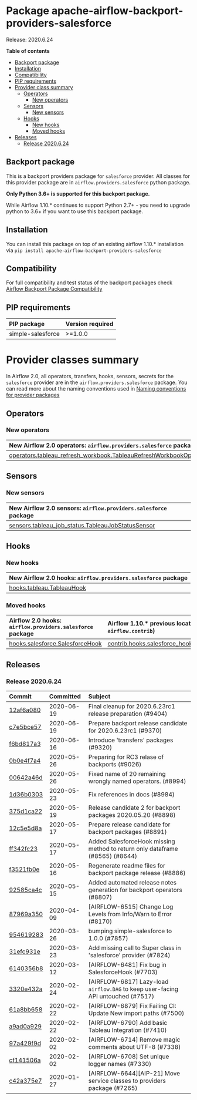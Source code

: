 <!--
 Licensed to the Apache Software Foundation (ASF) under one
 or more contributor license agreements.  See the NOTICE file
 distributed with this work for additional information
 regarding copyright ownership.  The ASF licenses this file
 to you under the Apache License, Version 2.0 (the
 "License"); you may not use this file except in compliance
 with the License.  You may obtain a copy of the License at

   http://www.apache.org/licenses/LICENSE-2.0

 Unless required by applicable law or agreed to in writing,
 software distributed under the License is distributed on an
 "AS IS" BASIS, WITHOUT WARRANTIES OR CONDITIONS OF ANY
 KIND, either express or implied.  See the License for the
 specific language governing permissions and limitations
 under the License.
 -->


# Package apache-airflow-backport-providers-salesforce

Release: 2020.6.24

**Table of contents**

- [Backport package](#backport-package)
- [Installation](#installation)
- [Compatibility](#compatibility)
- [PIP requirements](#pip-requirements)
- [Provider class summary](#provider-class-summary)
    - [Operators](#operators)
        - [New operators](#new-operators)
    - [Sensors](#sensors)
        - [New sensors](#new-sensors)
    - [Hooks](#hooks)
        - [New hooks](#new-hooks)
        - [Moved hooks](#moved-hooks)
- [Releases](#releases)
    - [Release 2020.6.24](#release-2020624)

## Backport package

This is a backport providers package for `salesforce` provider. All classes for this provider package
are in `airflow.providers.salesforce` python package.

**Only Python 3.6+ is supported for this backport package.**

While Airflow 1.10.* continues to support Python 2.7+ - you need to upgrade python to 3.6+ if you
want to use this backport package.



## Installation

You can install this package on top of an existing airflow 1.10.* installation via
`pip install apache-airflow-backport-providers-salesforce`

## Compatibility

For full compatibility and test status of the backport packages check
[Airflow Backport Package Compatibility](https://cwiki.apache.org/confluence/display/AIRFLOW/Backported+providers+packages+for+Airflow+1.10.*+series)

## PIP requirements

| PIP package       | Version required   |
|:------------------|:-------------------|
| simple-salesforce | &gt;=1.0.0            |

# Provider classes summary

In Airflow 2.0, all operators, transfers, hooks, sensors, secrets for the `salesforce` provider
are in the `airflow.providers.salesforce` package. You can read more about the naming conventions used
in [Naming conventions for provider packages](https://github.com/apache/airflow/blob/master/CONTRIBUTING.rst#naming-conventions-for-provider-packages)


## Operators


### New operators

| New Airflow 2.0 operators: `airflow.providers.salesforce` package                                                                                                                     |
|:--------------------------------------------------------------------------------------------------------------------------------------------------------------------------------------|
| [operators.tableau_refresh_workbook.TableauRefreshWorkbookOperator](https://github.com/apache/airflow/blob/master/airflow/providers/salesforce/operators/tableau_refresh_workbook.py) |








## Sensors


### New sensors

| New Airflow 2.0 sensors: `airflow.providers.salesforce` package                                                                                               |
|:--------------------------------------------------------------------------------------------------------------------------------------------------------------|
| [sensors.tableau_job_status.TableauJobStatusSensor](https://github.com/apache/airflow/blob/master/airflow/providers/salesforce/sensors/tableau_job_status.py) |




## Hooks


### New hooks

| New Airflow 2.0 hooks: `airflow.providers.salesforce` package                                                            |
|:-------------------------------------------------------------------------------------------------------------------------|
| [hooks.tableau.TableauHook](https://github.com/apache/airflow/blob/master/airflow/providers/salesforce/hooks/tableau.py) |


### Moved hooks

| Airflow 2.0 hooks: `airflow.providers.salesforce` package                                                                         | Airflow 1.10.* previous location (usually `airflow.contrib`)                                                                                 |
|:----------------------------------------------------------------------------------------------------------------------------------|:---------------------------------------------------------------------------------------------------------------------------------------------|
| [hooks.salesforce.SalesforceHook](https://github.com/apache/airflow/blob/master/airflow/providers/salesforce/hooks/salesforce.py) | [contrib.hooks.salesforce_hook.SalesforceHook](https://github.com/apache/airflow/blob/v1-10-stable/airflow/contrib/hooks/salesforce_hook.py) |






## Releases

### Release 2020.6.24

| Commit                                                                                         | Committed   | Subject                                                                          |
|:-----------------------------------------------------------------------------------------------|:------------|:---------------------------------------------------------------------------------|
| [12af6a080](https://github.com/apache/airflow/commit/12af6a08009b8776e00d8a0aab92363eb8c4e8b1) | 2020-06-19  | Final cleanup for 2020.6.23rc1 release preparation (#9404)                       |
| [c7e5bce57](https://github.com/apache/airflow/commit/c7e5bce57fe7f51cefce4f8a41ce408ac5675d13) | 2020-06-19  | Prepare backport release candidate for 2020.6.23rc1 (#9370)                      |
| [f6bd817a3](https://github.com/apache/airflow/commit/f6bd817a3aac0a16430fc2e3d59c1f17a69a15ac) | 2020-06-16  | Introduce &#39;transfers&#39; packages (#9320)                                           |
| [0b0e4f7a4](https://github.com/apache/airflow/commit/0b0e4f7a4cceff3efe15161fb40b984782760a34) | 2020-05-26  | Preparing for RC3 relase of backports (#9026)                                    |
| [00642a46d](https://github.com/apache/airflow/commit/00642a46d019870c4decb3d0e47c01d6a25cb88c) | 2020-05-26  | Fixed name of 20 remaining wrongly named operators. (#8994)                      |
| [1d36b0303](https://github.com/apache/airflow/commit/1d36b0303b8632fce6de78ca4e782ae26ee06fea) | 2020-05-23  | Fix references in docs (#8984)                                                   |
| [375d1ca22](https://github.com/apache/airflow/commit/375d1ca229464617780623c61c6e8a1bf570c87f) | 2020-05-19  | Release candidate 2 for backport packages 2020.05.20 (#8898)                     |
| [12c5e5d8a](https://github.com/apache/airflow/commit/12c5e5d8ae25fa633efe63ccf4db389e2b796d79) | 2020-05-17  | Prepare release candidate for backport packages (#8891)                          |
| [ff342fc23](https://github.com/apache/airflow/commit/ff342fc230982dc5d88acfd5e5eab75187256b58) | 2020-05-17  | Added SalesforceHook missing method to return only dataframe (#8565) (#8644)     |
| [f3521fb0e](https://github.com/apache/airflow/commit/f3521fb0e36733d8bd356123e56a453fd37a6dca) | 2020-05-16  | Regenerate readme files for backport package release (#8886)                     |
| [92585ca4c](https://github.com/apache/airflow/commit/92585ca4cb375ac879f4ab331b3a063106eb7b92) | 2020-05-15  | Added automated release notes generation for backport operators (#8807)          |
| [87969a350](https://github.com/apache/airflow/commit/87969a350ddd41e9e77776af6d780b31e363eaca) | 2020-04-09  | [AIRFLOW-6515] Change Log Levels from Info/Warn to Error (#8170)                 |
| [954619283](https://github.com/apache/airflow/commit/95461928365f255c79ab4a164ce60d8eebea29d7) | 2020-03-26  | bumping simple-salesforce to 1.0.0 (#7857)                                       |
| [31efc931e](https://github.com/apache/airflow/commit/31efc931e32841b7da8decd576cafa1e5a6f6d95) | 2020-03-23  | Add missing call to Super class in &#39;salesforce&#39; provider (#7824)                 |
| [6140356b8](https://github.com/apache/airflow/commit/6140356b80f68906e89ccf46941a949bdc4d43fa) | 2020-03-12  | [AIRFLOW-6481] Fix bug in SalesforceHook (#7703)                                 |
| [3320e432a](https://github.com/apache/airflow/commit/3320e432a129476dbc1c55be3b3faa3326a635bc) | 2020-02-24  | [AIRFLOW-6817] Lazy-load `airflow.DAG` to keep user-facing API untouched (#7517) |
| [61a8bb658](https://github.com/apache/airflow/commit/61a8bb65818521ccbb846e647103535b3e36b26d) | 2020-02-22  | [AIRFLOW-6879] Fix Failing CI: Update New import paths (#7500)                   |
| [a9ad0a929](https://github.com/apache/airflow/commit/a9ad0a929851b6912e0bb8551f1ff80b50281944) | 2020-02-22  | [AIRFLOW-6790] Add basic Tableau Integration (#7410)                             |
| [97a429f9d](https://github.com/apache/airflow/commit/97a429f9d0cf740c5698060ad55f11e93cb57b55) | 2020-02-02  | [AIRFLOW-6714] Remove magic comments about UTF-8 (#7338)                         |
| [cf141506a](https://github.com/apache/airflow/commit/cf141506a25dbba279b85500d781f7e056540721) | 2020-02-02  | [AIRFLOW-6708] Set unique logger names (#7330)                                   |
| [c42a375e7](https://github.com/apache/airflow/commit/c42a375e799e5adb3f9536616372dc90ff47e6c8) | 2020-01-27  | [AIRFLOW-6644][AIP-21] Move service classes to providers package (#7265)         |
